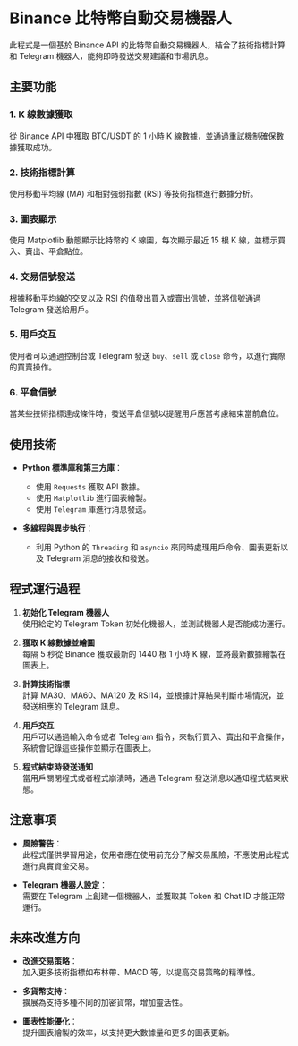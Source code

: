 # Binance 比特幣自動交易機器人

此程式是一個基於 Binance API 的比特幣自動交易機器人，結合了技術指標計算和 Telegram 機器人，能夠即時發送交易建議和市場訊息。

## 主要功能

### 1. K 線數據獲取
從 Binance API 中獲取 BTC/USDT 的 1 小時 K 線數據，並通過重試機制確保數據獲取成功。

### 2. 技術指標計算
使用移動平均線 (MA) 和相對強弱指數 (RSI) 等技術指標進行數據分析。

### 3. 圖表顯示
使用 Matplotlib 動態顯示比特幣的 K 線圖，每次顯示最近 15 根 K 線，並標示買入、賣出、平倉點位。

### 4. 交易信號發送
根據移動平均線的交叉以及 RSI 的值發出買入或賣出信號，並將信號通過 Telegram 發送給用戶。

### 5. 用戶交互
使用者可以通過控制台或 Telegram 發送 `buy`、`sell` 或 `close` 命令，以進行實際的買賣操作。

### 6. 平倉信號
當某些技術指標達成條件時，發送平倉信號以提醒用戶應當考慮結束當前倉位。

## 使用技術

- **Python 標準庫和第三方庫**：
  - 使用 `Requests` 獲取 API 數據。
  - 使用 `Matplotlib` 進行圖表繪製。
  - 使用 `Telegram` 庫進行消息發送。
  
- **多線程與異步執行**：
  - 利用 Python 的 `Threading` 和 `asyncio` 來同時處理用戶命令、圖表更新以及 Telegram 消息的接收和發送。

## 程式運行過程

1. **初始化 Telegram 機器人**  
   使用給定的 Telegram Token 初始化機器人，並測試機器人是否能成功運行。

2. **獲取 K 線數據並繪圖**  
   每隔 5 秒從 Binance 獲取最新的 1440 根 1 小時 K 線，並將最新數據繪製在圖表上。

3. **計算技術指標**  
   計算 MA30、MA60、MA120 及 RSI14，並根據計算結果判斷市場情況，並發送相應的 Telegram 訊息。

4. **用戶交互**  
   用戶可以通過輸入命令或者 Telegram 指令，來執行買入、賣出和平倉操作，系統會記錄這些操作並顯示在圖表上。

5. **程式結束時發送通知**  
   當用戶關閉程式或者程式崩潰時，通過 Telegram 發送消息以通知程式結束狀態。

## 注意事項

- **風險警告**：  
  此程式僅供學習用途，使用者應在使用前充分了解交易風險，不應使用此程式進行真實資金交易。

- **Telegram 機器人設定**：  
  需要在 Telegram 上創建一個機器人，並獲取其 Token 和 Chat ID 才能正常運行。

## 未來改進方向

- **改進交易策略**：  
  加入更多技術指標如布林帶、MACD 等，以提高交易策略的精準性。

- **多貨幣支持**：  
  擴展為支持多種不同的加密貨幣，增加靈活性。

- **圖表性能優化**：  
  提升圖表繪製的效率，以支持更大數據量和更多的圖表更新。

